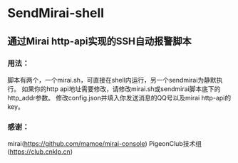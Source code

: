 # SendMirai-shell
## 通过Mirai http-api实现的SSH自动报警脚本

### 用法：
脚本有两个，一个mirai.sh，可直接在shell内运行，另一个sendmirai为静默执行。
如果你的http api地址需要修改，请修改mirai.sh或sendmirai脚本底下的http_addr参数。
修改config.json并填入你发送消息的QQ号以及mirai http-api的key。

### 感谢：
mirai(https://github.com/mamoe/mirai-console)
PigeonClub技术组(https://club.cnklp.cn)
